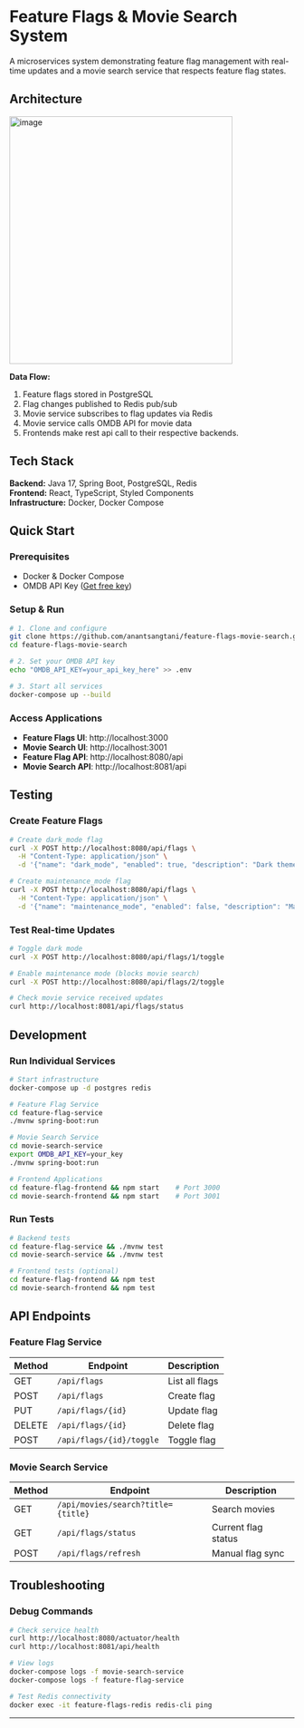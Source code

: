 ﻿# Feature Flags & Movie Search System

A microservices system demonstrating feature flag management with real-time updates and a movie search service that respects feature flag states.

## Architecture
<img width="394" height="437" alt="image" src="https://github.com/user-attachments/assets/5ec25d95-1cfb-4c9d-bdbc-d7efdb649dc6" />

**Data Flow:**
1. Feature flags stored in PostgreSQL
2. Flag changes published to Redis pub/sub  
3. Movie service subscribes to flag updates via Redis
4. Movie service calls OMDB API for movie data
5. Frontends make rest api call to their respective backends.

## Tech Stack

**Backend:** Java 17, Spring Boot, PostgreSQL, Redis  
**Frontend:** React, TypeScript, Styled Components  
**Infrastructure:** Docker, Docker Compose

## Quick Start

### Prerequisites
- Docker & Docker Compose
- OMDB API Key ([Get free key](http://www.omdbapi.com/apikey.aspx))

### Setup & Run
```bash
# 1. Clone and configure
git clone https://github.com/anantsangtani/feature-flags-movie-search.git
cd feature-flags-movie-search

# 2. Set your OMDB API key
echo "OMDB_API_KEY=your_api_key_here" >> .env

# 3. Start all services
docker-compose up --build
```

### Access Applications
- **Feature Flags UI**: http://localhost:3000
- **Movie Search UI**: http://localhost:3001  
- **Feature Flag API**: http://localhost:8080/api
- **Movie Search API**: http://localhost:8081/api

## Testing

### Create Feature Flags
```bash
# Create dark_mode flag
curl -X POST http://localhost:8080/api/flags \
  -H "Content-Type: application/json" \
  -d '{"name": "dark_mode", "enabled": true, "description": "Dark theme"}'

# Create maintenance_mode flag  
curl -X POST http://localhost:8080/api/flags \
  -H "Content-Type: application/json" \
  -d '{"name": "maintenance_mode", "enabled": false, "description": "Maintenance mode"}'
```

### Test Real-time Updates
```bash
# Toggle dark mode
curl -X POST http://localhost:8080/api/flags/1/toggle

# Enable maintenance mode (blocks movie search)
curl -X POST http://localhost:8080/api/flags/2/toggle

# Check movie service received updates
curl http://localhost:8081/api/flags/status
```

## Development

### Run Individual Services
```bash
# Start infrastructure
docker-compose up -d postgres redis

# Feature Flag Service
cd feature-flag-service
./mvnw spring-boot:run

# Movie Search Service  
cd movie-search-service
export OMDB_API_KEY=your_key
./mvnw spring-boot:run

# Frontend Applications
cd feature-flag-frontend && npm start    # Port 3000
cd movie-search-frontend && npm start    # Port 3001
```

### Run Tests
```bash
# Backend tests
cd feature-flag-service && ./mvnw test
cd movie-search-service && ./mvnw test

# Frontend tests (optional)
cd feature-flag-frontend && npm test
cd movie-search-frontend && npm test
```

## API Endpoints

### Feature Flag Service
| Method | Endpoint | Description |
|--------|----------|-------------|
| GET | `/api/flags` | List all flags |
| POST | `/api/flags` | Create flag |
| PUT | `/api/flags/{id}` | Update flag |
| DELETE | `/api/flags/{id}` | Delete flag |
| POST | `/api/flags/{id}/toggle` | Toggle flag |

### Movie Search Service  
| Method | Endpoint | Description |
|--------|----------|-------------|
| GET | `/api/movies/search?title={title}` | Search movies |
| GET | `/api/flags/status` | Current flag status |
| POST | `/api/flags/refresh` | Manual flag sync |

## Troubleshooting

### Debug Commands
```bash
# Check service health
curl http://localhost:8080/actuator/health
curl http://localhost:8081/api/health

# View logs
docker-compose logs -f movie-search-service
docker-compose logs -f feature-flag-service

# Test Redis connectivity
docker exec -it feature-flags-redis redis-cli ping
```



---


